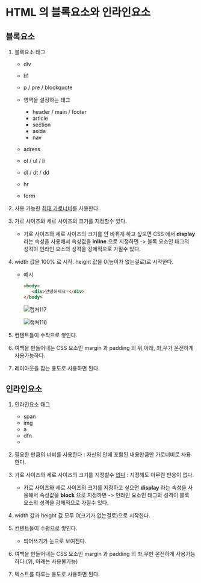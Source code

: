 # HTML 의 블록요소와 인라인요소

## 블록요소

1. 블록요소 태그 

   - div

   - h1

   - p / pre / blockquote

   - 영역을 설정하는 태그

     - header / main / footer
     - article
     - section
     - aside
     - nav

   - adress

   - ol / ul / li

   - dl / dt / dd

   - hr 

   - form

     

2. 사용 가능한 <u>최대 가로너비</u>를 사용한다.

3. 가로 사이즈와 세로 사이즈의 크기를 지정할수 있다. 

   - 가로 사이즈와 세로 사이즈의 크기를 안 바뀌게 하고 싶으면  CSS 에서 **display** 라는 속성을 사용해서 속성값을 **inline** 으로 지정하면 -> 블록 요소인 태그의 성격이 인라인 요소의 성격을 강제적으로 가질수 있다. 

4. width 값을 100% 로 시작. height 값을 0(높이가 없는걸로)로 시작한다. 

   - 예시

     ```html
     <body>
        <div>안녕하세요!</div>
     </body>
     ```

     ![캡쳐117](https://user-images.githubusercontent.com/62126380/86592535-a0ca4480-bfce-11ea-83a9-2cfb83689352.PNG)

     ![캡쳐116](https://user-images.githubusercontent.com/62126380/86592415-652f7a80-bfce-11ea-9ecb-50e1e3af6786.PNG)



5. 컨텐트들이 수직으로 쌓인다.

6. 여백을 만들어내는 CSS 요소인 margin 과 padding 의 위,아래, 좌,우가 온전하게 사용가능하다. 

7. 레이아웃을 잡는 용도로 사용하면 된다. 

   

## 인라인요소

1. 인라인요소 태그
   - span
   - img
   - a
   - dfn
   - 
2. 필요한 만큼의 너비를 사용한다 : 자신의 안에  포함된 내용만큼만 가로너비로 사용한다.
3. 가로 사이즈와 세로 사이즈의 크기를 지정할수 <u>없다</u> : 지정해도 아무런 반응이 없다.
   - 가로 사이즈와 세로 사이즈의 크기를 지정하고 싶으면 **display** 라는 속성을 사용해서 속성값을 **block** 으로 지정하면 -> 인라인 요소인 태그의 성격이 블록 요소의 성격을 강제적으로 가질수 있다. 
4. width 값과 height 값 모두 0(크기가 없는걸로)으로 시작한다. 
5. 컨텐트들이 수평으로 쌓인다. 
   - 띄어쓰기가 눈으로 보여진다.

6. 여백을 만들어내는 CSS 요소인 margin 과 padding 의 좌,우만 온전하게 사용가능하다.(위, 아래는 사용불가능) 
7. 텍스트를 다루는 용도로 사용하면 된다. 

